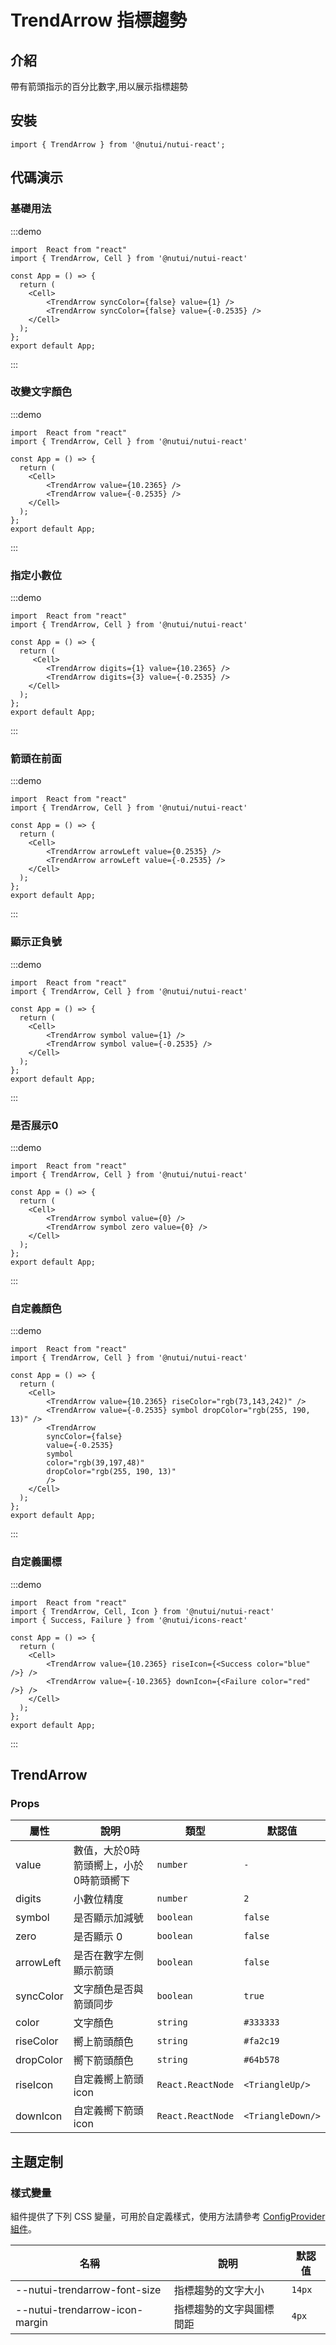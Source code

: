 # TrendArrow 指標趨勢

## 介紹

帶有箭頭指示的百分比數字,用以展示指標趨勢

## 安裝

```tsx
import { TrendArrow } from '@nutui/nutui-react';
```

## 代碼演示

### 基礎用法

:::demo

```tsx
import  React from "react"
import { TrendArrow, Cell } from '@nutui/nutui-react'

const App = () => {
  return (
    <Cell>
        <TrendArrow syncColor={false} value={1} />
        <TrendArrow syncColor={false} value={-0.2535} />
    </Cell>
  );
};
export default App;
```

:::

### 改變文字顏色

:::demo

```tsx
import  React from "react"
import { TrendArrow, Cell } from '@nutui/nutui-react'

const App = () => {
  return (
    <Cell>
        <TrendArrow value={10.2365} />
        <TrendArrow value={-0.2535} />
    </Cell>
  );
};
export default App;
```

:::

### 指定小數位

:::demo

```tsx
import  React from "react"
import { TrendArrow, Cell } from '@nutui/nutui-react'

const App = () => {
  return (
     <Cell>
        <TrendArrow digits={1} value={10.2365} />
        <TrendArrow digits={3} value={-0.2535} />
    </Cell>
  );
};
export default App;
```

:::

### 箭頭在前面

:::demo

```tsx
import  React from "react"
import { TrendArrow, Cell } from '@nutui/nutui-react'

const App = () => {
  return (
    <Cell>
        <TrendArrow arrowLeft value={0.2535} />
        <TrendArrow arrowLeft value={-0.2535} />
    </Cell>
  );
};
export default App;
```

:::

### 顯示正負號

:::demo

```tsx
import  React from "react"
import { TrendArrow, Cell } from '@nutui/nutui-react'

const App = () => {
  return (
    <Cell>
        <TrendArrow symbol value={1} />
        <TrendArrow symbol value={-0.2535} />
    </Cell>
  );
};
export default App;
```

:::

### 是否展示0

:::demo

```tsx
import  React from "react"
import { TrendArrow, Cell } from '@nutui/nutui-react'

const App = () => {
  return (
    <Cell>
        <TrendArrow symbol value={0} />
        <TrendArrow symbol zero value={0} />
    </Cell>
  );
};
export default App;
```

:::

### 自定義顏色

:::demo

```tsx
import  React from "react"
import { TrendArrow, Cell } from '@nutui/nutui-react'

const App = () => {
  return (
    <Cell>
        <TrendArrow value={10.2365} riseColor="rgb(73,143,242)" />
        <TrendArrow value={-0.2535} symbol dropColor="rgb(255, 190, 13)" />
        <TrendArrow
        syncColor={false}
        value={-0.2535}
        symbol
        color="rgb(39,197,48)"
        dropColor="rgb(255, 190, 13)"
        />
    </Cell>
  );
};
export default App;
```

:::

### 自定義圖標

:::demo

```tsx
import  React from "react"
import { TrendArrow, Cell, Icon } from '@nutui/nutui-react'
import { Success, Failure } from '@nutui/icons-react'

const App = () => {
  return (
    <Cell>
        <TrendArrow value={10.2365} riseIcon={<Success color="blue" />} />
        <TrendArrow value={-10.2365} downIcon={<Failure color="red" />} />
    </Cell>
  );
};
export default App;
```

:::

## TrendArrow

### Props

| 屬性 | 說明 | 類型 | 默認值 |
| --- | --- | --- | --- |
| value | 數值，大於0時箭頭嚮上，小於0時箭頭嚮下 | `number` | `-` |
| digits | 小數位精度 | `number` | `2` |
| symbol | 是否顯示加減號 | `boolean` | `false` |
| zero | 是否顯示 0 | `boolean` | `false` |
| arrowLeft | 是否在數字左側顯示箭頭 | `boolean` | `false` |
| syncColor | 文字顏色是否與箭頭同步 | `boolean` | `true` |
| color | 文字顏色 | `string` | `#333333` |
| riseColor | 嚮上箭頭顏色 | `string` | `#fa2c19` |
| dropColor | 嚮下箭頭顏色 | `string` | `#64b578` |
| riseIcon | 自定義嚮上箭頭icon | `React.ReactNode` | `<TriangleUp/>` |
| downIcon | 自定義嚮下箭頭icon | `React.ReactNode` | `<TriangleDown/>` |


## 主題定制

### 樣式變量

組件提供了下列 CSS 變量，可用於自定義樣式，使用方法請參考 [ConfigProvider 組件](#/zh-CN/component/configprovider)。

| 名稱 | 說明 | 默認值 |
| --- | --- | --- |
| \--nutui-trendarrow-font-size | 指標趨勢的文字大小 | `14px` |
| \--nutui-trendarrow-icon-margin | 指標趨勢的文字與圖標間距 | `4px` |